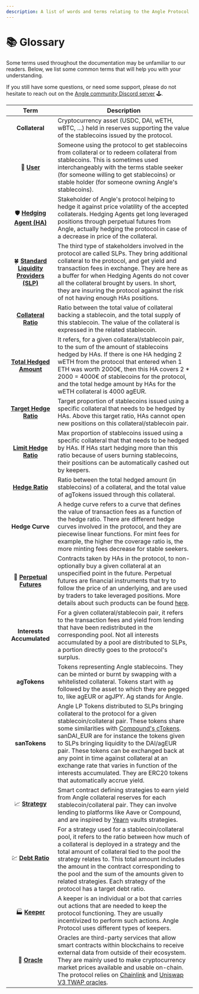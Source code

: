 ```yaml
---
description: A list of words and terms relating to the Angle Protocol
---
```


# 📚 Glossary

Some terms used throughout the documentation may be unfamiliar to our readers. Below, we list some common terms that will help you with your understanding.

If you still have some questions, or need some support, please do not hesitate to reach out on the [Angle community Discord server](https://discord.gg/67WSSZqBG6) 🕹️.

|                                             Term                                            | Description                                                                                                                                                                                                                                                                                                                                                                                                                                                                                                                        |
| :-----------------------------------------------------------------------------------------: | ---------------------------------------------------------------------------------------------------------------------------------------------------------------------------------------------------------------------------------------------------------------------------------------------------------------------------------------------------------------------------------------------------------------------------------------------------------------------------------------------------------------------------------- |
|                                        **Collateral**                                       | Cryptocurrency asset (USDC, DAI, wETH, wBTC, ...) held in reserves supporting the value of the stablecoins issued by the protocol.                                                                                                                                                                                                                                                                                                                                                                                                 |
|                                💱 [**User**](stable-seekers/)                               | Someone using the protocol to get stablecoins from collateral or to redeem collateral from stablecoins. This is sometimes used interchangeably with the terms stable seeker (for someone willing to get stablecoins) or stable holder (for someone owning Angle's stablecoins).                                                                                                                                                                                                                                                    |
|                        🛡️ [**Hedging Agent (HA)**](hedging-agents/)                        | Stakeholder of Angle's protocol helping to hedge it against price volatility of the accepted collaterals. Hedging Agents get long leveraged positions through perpetual futures from Angle, actually hedging the protocol in case of a decrease in price of the collateral.                                                                                                                                                                                                                                                        |
|          🍀 [**Standard Liquidity Providers (SLP)**](standard-liquidity-providers/)         | The third type of stakeholders involved in the protocol are called SLPs. They bring additional collateral to the protocol, and get yield and transaction fees in exchange. They are here as a buffer for when Hedging Agents do not cover all the collateral brought by users. In short, they are insuring the protocol against the risk of not having enough HAs positions.                                                                                                                                                       |
|          [**Collateral Ratio**](https://docs.angle.money/concepts/collateral-ratio)         | Ratio between the total value of collateral backing a stablecoin, and the total supply of this stablecoin. The value of the collateral is expressed in the related stablecoin.                                                                                                                                                                                                                                                                                                                                                     |
|                [**Total Hedged Amount**](hedging-agents/#has-covered-amounts)               | It refers, for a given collateral/stablecoin pair, to the sum of the amount of stablecoins hedged by HAs. If there is one HA hedging 2 wETH from the protocol that entered when 1 ETH was worth 2000€, then this HA covers 2 \* 2000 = 4000€ of stablecoins for the protocol, and the total hedge amount by HAs for the wETH collateral is 4000 agEUR.                                                                                                                                                                             |
| [**Target Hedge Ratio**](hedging-agents/faq-ha.md#what-is-exactly-implied-by-hedging-ratio) | Target proportion of stablecoins issued using a specific collateral that needs to be hedged by HAs. Above this target ratio, HAs cannot open new positions on this collateral/stablecoin pair.                                                                                                                                                                                                                                                                                                                                     |
|                 [**Limit Hedge Ratio**](hedging-agents/#has-covered-amounts)                | Max proportion of stablecoins issued using a specific collateral that that needs to be hedged by HAs. If HAs start hedging more than this ratio because of users burning stablecoins, their positions can be automatically cashed out by keepers.                                                                                                                                                                                                                                                                                  |
|     [**Hedge Ratio**](hedging-agents/faq-ha.md#what-is-exactly-implied-by-hedging-ratio)    | Ratio between the total hedged amount (in stablecoins) of a collateral, and the total value of agTokens issued through this collateral.                                                                                                                                                                                                                                                                                                                                                                                            |
|                                       **Hedge Curve**                                       | A hedge curve refers to a curve that defines the value of transaction fees as a function of the hedge ratio. There are different hedge curves involved in the protocol, and they are piecewise linear functions. For mint fees for example, the higher the coverage ratio is, the more minting fees decrease for stable seekers.                                                                                                                                                                                                   |
|                🔮 [**Perpetual Futures**](hedging-agents/#perpetual-futures)                | Contracts taken by HAs in the protocol, to non-optionally buy a given collateral at an unspecified point in the future. Perpetual futures are financial instruments that try to follow the price of an underlying, and are used by traders to take leveraged positions. More details about such products can be found [here](https://academy.binance.com/en/articles/what-are-perpetual-futures-contracts).                                                                                                                        |
|                                  **Interests Accumulated**                                  | For a given collateral/stablecoin pair, it refers to the transaction fees and yield from lending that have been redistributed in the corresponding pool. Not all interests accumulated by a pool are distributed to SLPs, a portion directly goes to the protocol's surplus.                                                                                                                                                                                                                                                       |
|                                         **agTokens**                                        | Tokens representing Angle stablecoins. They can be minted or burnt by swapping with a whitelisted collateral. Tokens start with `ag` followed by the asset to which they are pegged to, like agEUR or agJPY. Ag stands for Angle.                                                                                                                                                                                                                                                                                                  |
|                                        **sanTokens**                                        | Angle LP Tokens distributed to SLPs bringing collateral to the protocol for a given stablecoin/collateral pair. These tokens share some similarities with [Compound's cTokens](https://compound.finance/docs/ctokens). sanDAI\_EUR are for instance the tokens given to SLPs bringing liquidity to the DAI/agEUR pair. These tokens can be exchanged back at any point in time against collateral at an exchange rate that varies in function of the interests accumulated. They are ERC20 tokens that automatically accrue yield. |
|                                📈 [**Strategy**](lending.md)                                | Smart contract defining strategies to earn yield from Angle collateral reserves for each stablecoin/collateral pair. They can involve lending to platforms like Aave or Compound, and are inspired by [Yearn](https://docs.yearn.finance/resources/defi-glossary#yvault) vaults strategies.                                                                                                                                                                                                                                        |
|                          💹 [**Debt Ratio**](lending.md#debt-ratio)                         | For a strategy used for a stablecoin/collateral pool, it refers to the ratio between how much of a collateral is deployed in a strategy and the total amount of collateral tied to the pool the strategy relates to. This total amount includes the amount in the contract corresponding to the pool and the sum of the amounts given to related strategies. Each strategy of the protocol has a target debt ratio.                                                                                                                |
|                          🏭 [**Keeper**](other-aspects/keepers.md)                          | A keeper is an individual or a bot that carries out actions that are needed to keep the protocol functioning. They are usually incentivized to perform such actions. Angle Protocol uses different types of keepers.                                                                                                                                                                                                                                                                                                               |
|                          🔱 [**Oracle**](other-aspects/oracles.md)                          | Oracles are third-party services that allow smart contracts within blockchains to receive external data from outside of their ecosystem. They are mainly used to make cryptocurrency market prices available and usable on-chain. The protocol relies on [Chainlink](https://chain.link) and [Uniswap V3 TWAP oracles](https://uniswap.org/blog/uniswap-v3/).                                                                                                                                                                      |
